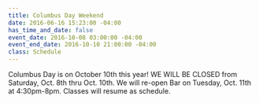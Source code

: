 ```yaml
---
title: Columbus Day Weekend
date: 2016-06-16 15:23:00 -04:00
has_time_and_date: false
event_date: 2016-10-08 03:00:00 -04:00
event_end_date: 2016-10-10 21:00:00 -04:00
class: Schedule
---
```


Columbus Day is on October 10th this year! WE WILL BE CLOSED from Saturday, Oct. 8th thru Oct. 10th. We will re-open Bar on Tuesday, Oct. 11th at 4:30pm-8pm. Classes will resume as schedule.

 